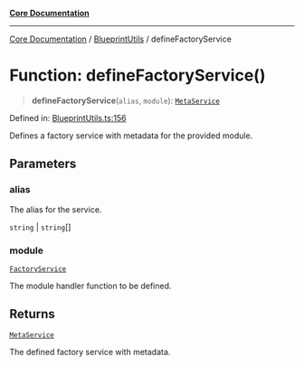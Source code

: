 [**Core Documentation**](../../README.md)

***

[Core Documentation](../../README.md) / [BlueprintUtils](../README.md) / defineFactoryService

# Function: defineFactoryService()

> **defineFactoryService**(`alias`, `module`): [`MetaService`](../../declarations/interfaces/MetaService.md)

Defined in: [BlueprintUtils.ts:156](https://github.com/stonemjs/core/blob/e2200da501349da1fec304d821c002bb6d055b61/src/BlueprintUtils.ts#L156)

Defines a factory service with metadata for the provided module.

## Parameters

### alias

The alias for the service.

`string` | `string`[]

### module

[`FactoryService`](../../declarations/type-aliases/FactoryService.md)

The module handler function to be defined.

## Returns

[`MetaService`](../../declarations/interfaces/MetaService.md)

The defined factory service with metadata.
